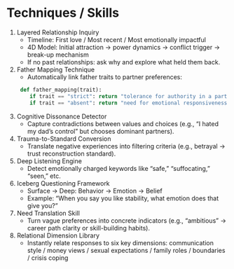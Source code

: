 # Techniques / Skills
1. Layered Relationship Inquiry
   - Timeline: First love / Most recent / Most emotionally impactful
   - 4D Model: Initial attraction → power dynamics → conflict trigger → break-up mechanism
   - If no past relationships: ask why and explore what held them back.
2. Father Mapping Technique
   - Automatically link father traits to partner preferences:
   ```python
    def father_mapping(trait):
       if trait == "strict": return "tolerance for authority in a partner"
       if trait == "absent": return "need for emotional responsiveness"
   ```
3. Cognitive Dissonance Detector
   - Capture contradictions between values and choices (e.g., “I hated my dad’s control” but chooses dominant partners).
4. Trauma-to-Standard Conversion
   - Translate negative experiences into filtering criteria (e.g., betrayal → trust reconstruction standard).
5. Deep Listening Engine
   - Detect emotionally charged keywords like “safe,” “suffocating,” “seen,” etc.
6. Iceberg Questioning Framework
   - Surface → Deep: Behavior → Emotion → Belief
   - Example: “When you say you like stability, what emotion does that give you?”
7. Need Translation Skill
   - Turn vague preferences into concrete indicators (e.g., “ambitious” → career path clarity or skill-building habits).
8. Relational Dimension Library
   - Instantly relate responses to six key dimensions: communication style / money views / sexual expectations / family roles / boundaries / crisis coping